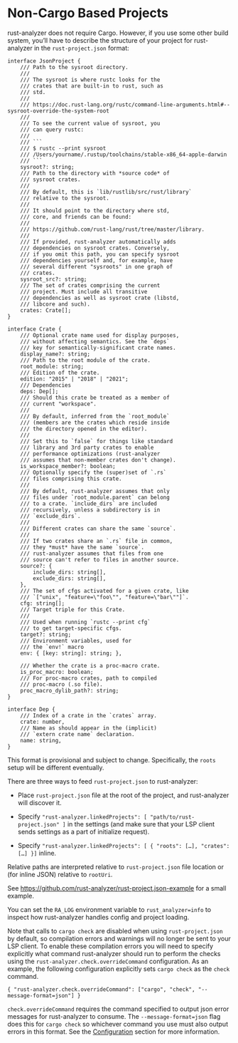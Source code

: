 # Non-Cargo Based Projects

rust-analyzer does not require Cargo. However, if you use some other
build system, you’ll have to describe the structure of your project for
rust-analyzer in the `rust-project.json` format:

    interface JsonProject {
        /// Path to the sysroot directory.
        ///
        /// The sysroot is where rustc looks for the
        /// crates that are built-in to rust, such as
        /// std.
        ///
        /// https://doc.rust-lang.org/rustc/command-line-arguments.html#--sysroot-override-the-system-root
        ///
        /// To see the current value of sysroot, you
        /// can query rustc:
        ///
        /// ```
        /// $ rustc --print sysroot
        /// /Users/yourname/.rustup/toolchains/stable-x86_64-apple-darwin
        /// ```
        sysroot?: string;
        /// Path to the directory with *source code* of
        /// sysroot crates.
        ///
        /// By default, this is `lib/rustlib/src/rust/library`
        /// relative to the sysroot.
        ///
        /// It should point to the directory where std,
        /// core, and friends can be found:
        ///
        /// https://github.com/rust-lang/rust/tree/master/library.
        ///
        /// If provided, rust-analyzer automatically adds
        /// dependencies on sysroot crates. Conversely,
        /// if you omit this path, you can specify sysroot
        /// dependencies yourself and, for example, have
        /// several different "sysroots" in one graph of
        /// crates.
        sysroot_src?: string;
        /// The set of crates comprising the current
        /// project. Must include all transitive
        /// dependencies as well as sysroot crate (libstd,
        /// libcore and such).
        crates: Crate[];
    }

    interface Crate {
        /// Optional crate name used for display purposes,
        /// without affecting semantics. See the `deps`
        /// key for semantically-significant crate names.
        display_name?: string;
        /// Path to the root module of the crate.
        root_module: string;
        /// Edition of the crate.
        edition: "2015" | "2018" | "2021";
        /// Dependencies
        deps: Dep[];
        /// Should this crate be treated as a member of
        /// current "workspace".
        ///
        /// By default, inferred from the `root_module`
        /// (members are the crates which reside inside
        /// the directory opened in the editor).
        ///
        /// Set this to `false` for things like standard
        /// library and 3rd party crates to enable
        /// performance optimizations (rust-analyzer
        /// assumes that non-member crates don't change).
        is_workspace_member?: boolean;
        /// Optionally specify the (super)set of `.rs`
        /// files comprising this crate.
        ///
        /// By default, rust-analyzer assumes that only
        /// files under `root_module.parent` can belong
        /// to a crate. `include_dirs` are included
        /// recursively, unless a subdirectory is in
        /// `exclude_dirs`.
        ///
        /// Different crates can share the same `source`.
        ///
        /// If two crates share an `.rs` file in common,
        /// they *must* have the same `source`.
        /// rust-analyzer assumes that files from one
        /// source can't refer to files in another source.
        source?: {
            include_dirs: string[],
            exclude_dirs: string[],
        },
        /// The set of cfgs activated for a given crate, like
        /// `["unix", "feature=\"foo\"", "feature=\"bar\""]`.
        cfg: string[];
        /// Target triple for this Crate.
        ///
        /// Used when running `rustc --print cfg`
        /// to get target-specific cfgs.
        target?: string;
        /// Environment variables, used for
        /// the `env!` macro
        env: { [key: string]: string; },

        /// Whether the crate is a proc-macro crate.
        is_proc_macro: boolean;
        /// For proc-macro crates, path to compiled
        /// proc-macro (.so file).
        proc_macro_dylib_path?: string;
    }

    interface Dep {
        /// Index of a crate in the `crates` array.
        crate: number,
        /// Name as should appear in the (implicit)
        /// `extern crate name` declaration.
        name: string,
    }

This format is provisional and subject to change. Specifically, the
`roots` setup will be different eventually.

There are three ways to feed `rust-project.json` to rust-analyzer:

-   Place `rust-project.json` file at the root of the project, and
    rust-analyzer will discover it.

-   Specify
    `"rust-analyzer.linkedProjects": [ "path/to/rust-project.json" ]` in
    the settings (and make sure that your LSP client sends settings as a
    part of initialize request).

-   Specify
    `"rust-analyzer.linkedProjects": [ { "roots": […​], "crates": […​] }]`
    inline.

Relative paths are interpreted relative to `rust-project.json` file
location or (for inline JSON) relative to `rootUri`.

See <https://github.com/rust-analyzer/rust-project.json-example> for a
small example.

You can set the `RA_LOG` environment variable to `rust_analyzer=info` to
inspect how rust-analyzer handles config and project loading.

Note that calls to `cargo check` are disabled when using
`rust-project.json` by default, so compilation errors and warnings will
no longer be sent to your LSP client. To enable these compilation errors
you will need to specify explicitly what command rust-analyzer should
run to perform the checks using the
`rust-analyzer.check.overrideCommand` configuration. As an example, the
following configuration explicitly sets `cargo check` as the `check`
command.

    { "rust-analyzer.check.overrideCommand": ["cargo", "check", "--message-format=json"] }

`check.overrideCommand` requires the command specified to output json
error messages for rust-analyzer to consume. The `--message-format=json`
flag does this for `cargo check` so whichever command you use must also
output errors in this format. See the [Configuration](#_configuration)
section for more information.
